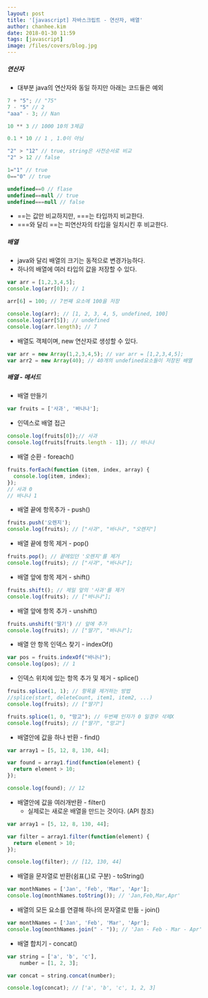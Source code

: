 ```yaml
---
layout: post
title: '[javascript] 자바스크립트 - 연산자, 배열'
author: chanhee.kim
date: 2018-01-30 11:59
tags: [javascript]
image: /files/covers/blog.jpg
---
```


##### 연산자
- 대부분 java의 연산자와 동일 하지만 아래는 코드들은 예외

``` javascript
7 + "5"; // "75"
7 - "5" // 2
"aaa" - 3; // Nan

10 ** 3 // 1000 10의 3제곱

0.1 * 10 // 1 , 1.0이 아님

"2" > "12" // true, string은 사전순서로 비교
"2" > 12 // false

1="1" // true
0=="0" // true

undefined==0 // flase
undefined==null // true
undefined===null // false
```

- ==는 값만 비교하지만, ===는 타입까지 비교한다.
- ===와 달리 ==는 피연산자의 타입을 일치시킨 후 비교한다.

##### 배열
- java와 달리 배열의 크기는 동적으로 변경가능하다.
- 하나의 배열에 여러 타입의 값을 저장할 수 있다.

```javascript
var arr = [1,2,3,4,5];
console.log(arr[0]); // 1

arr[6] = 100; // 7번째 요소에 100을 저장

console.log(arr); // [1, 2, 3, 4, 5, undefined, 100]
console.log(arr[5]); // undefined
console.log(arr.length); // 7
```

- 배열도 객체이며, new 연산자로 생성할 수 있다.

``` javascript
var arr = new Array(1,2,3,4,5); // var arr = [1,2,3,4,5];
var arr2 = new Array(40); // 40개의 undefined요소들이 저장된 배열
```

##### 배열 - 메서드
- 배열 만들기

```javascript
var fruits = ['사과', '바나나'];
```

- 인덱스로 배열 접근

```javascript
console.log(fruits[0]);// 사과
console.log(fruits[fruits.length - 1]); // 바나나
```

- 배열 순환 - foreach()

```javascript
fruits.forEach(function (item, index, array) {
  console.log(item, index);
});
// 사과 0
// 바나나 1
```

- 배열 끝에 항목추가 - push()

```javascript
fruits.push('오렌지');
console.log(fruits); // ["사과", "바나나", "오렌지"]
```

- 배열 끝에 항목 제거 - pop()

```javascript
fruits.pop(); // 끝에있던 '오렌지'를 제거
console.log(fruits); // ["사과", "바나나"];
```

- 배열 앞에 항목 제거 - shift()

```javascript
fruits.shift(); // 제일 앞의 '사과'를 제거
console.log(fruits); // ["바나나"];
```

- 배열 앞에 항목 추가 - unshift()

```javascript
fruits.unshift('딸기') // 앞에 추가
console.log(fruits); // ["딸기", "바나나"];
```

- 배열 안 항목 인덱스 찾기 - indexOf()

``` javascript
var pos = fruits.indexOf("바나나");
console.log(pos); // 1
```

- 인덱스 위치에 있는 항목 추가 및 제거 - splice()

``` javascript
fruits.splice(1, 1); // 항목을 제거하는 방법
//splice(start, deleteCount, item1, item2, ...)
console.log(fruits); // ["딸기"]

fruits.splice(1, 0, "망고"); // 두번째 인자가 0 일경우 삭제X
console.log(fruits); // ["딸기", "망고"]
```

- 배열안에 값을 하나 반환 - find()

``` javascript
var array1 = [5, 12, 8, 130, 44];

var found = array1.find(function(element) {
  return element > 10;
});

console.log(found); // 12
```

- 배열안에 값을 여러개반환 - filter()
  - 실제로는 새로운 배열을 만드는 것이다. (API 참조)

``` javascript
var array1 = [5, 12, 8, 130, 44];

var filter = array1.filter(function(element) {
  return element > 10;
});

console.log(filter); // [12, 130, 44]
```

- 배열을 문자열로 반환(쉼표(,)로 구분) - toString()

```javascript
var monthNames = ['Jan', 'Feb', 'Mar', 'Apr'];
console.log(monthNames.toString()); // 'Jan,Feb,Mar,Apr'
```

- 배열의 모든 요소를 연결해 하나의 문자열로 만듦 - join()

```javascript
var monthNames = ['Jan', 'Feb', 'Mar', 'Apr'];
console.log(monthNames.join(" - ")); // 'Jan - Feb - Mar - Apr'
```

- 배열 합치기 - concat()

``` javascript
var string = ['a', 'b', 'c'],
    number = [1, 2, 3];

var concat = string.concat(number);

console.log(concat); // ['a', 'b', 'c', 1, 2, 3]
```
